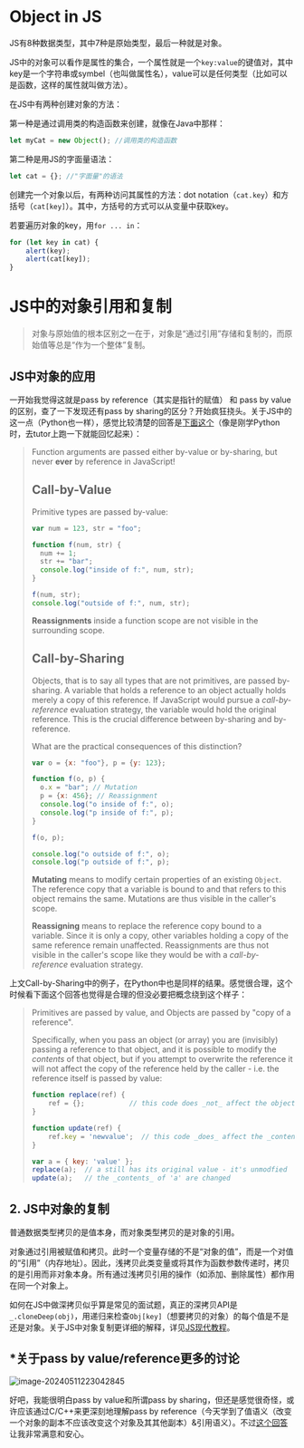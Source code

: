 # Object in JS

JS有8种数据类型，其中7种是原始类型，最后一种就是对象。

JS中的对象可以看作是属性的集合，一个属性就是一个`key:value`的键值对，其中key是一个字符串或symbel（也叫做属性名），value可以是任何类型（比如可以是函数，这样的属性就叫做方法）。

在JS中有两种创建对象的方法：

第一种是通过调用类的构造函数来创建，就像在Java中那样：

```javascript
let myCat = new Object(); //调用类的构造函数
```

第二种是用JS的字面量语法：

```javascript
let cat = {}; //"字面量"的语法
```

创建完一个对象以后，有两种访问其属性的方法：dot notation（`cat.key`）和方括号（`cat[key]`）。其中，方括号的方式可以从变量中获取key。

若要遍历对象的key，用`for ... in`：

```javascript
for (let key in cat) {
    alert(key);
    alert(cat[key]);
}
```

# JS中的对象引用和复制

> 对象与原始值的根本区别之一在于，对象是“通过引用”存储和复制的，而原始值等总是“作为一个整体”复制。
>

## JS中对象的应用

一开始我觉得这就是pass by reference（其实是指针的赋值） 和 pass by value的区别，查了一下发现还有pass by sharing的区分？开始疯狂挠头。关于JS中的这一点（Python也一样），感觉比较清楚的回答是[下面这个](https://stackoverflow.com/a/38533677/24989889)（像是刚学Python时，去tutor上跑一下就能回忆起来）：

>
> Function arguments are passed either by-value or by-sharing, but never **ever** by reference in JavaScript!
>
> ## Call-by-Value
>
> Primitive types are passed by-value:
>
> ```js
> var num = 123, str = "foo";
> 
> function f(num, str) {
>   num += 1;
>   str += "bar";
>   console.log("inside of f:", num, str);
> }
> 
> f(num, str);
> console.log("outside of f:", num, str);
> ```
>
> **Reassignments** inside a function scope are not visible in the surrounding scope.
>
> ## Call-by-Sharing
>
> Objects, that is to say all types that are not primitives, are passed by-sharing. A variable that holds a reference to an object actually holds merely a copy of this reference. If JavaScript would pursue a *call-by-reference* evaluation strategy, the variable would hold the original reference. This is the crucial difference between by-sharing and by-reference.
>
> What are the practical consequences of this distinction?
>
> ```js
> var o = {x: "foo"}, p = {y: 123};
> 
> function f(o, p) {
>   o.x = "bar"; // Mutation
>   p = {x: 456}; // Reassignment
>   console.log("o inside of f:", o);
>   console.log("p inside of f:", p);
> }
> 
> f(o, p);
> 
> console.log("o outside of f:", o);
> console.log("p outside of f:", p);
> ```
>
> **Mutating** means to modify certain properties of an existing `Object`. The reference copy that a variable is bound to and that refers to this object remains the same. Mutations are thus visible in the caller's scope.
>
> **Reassigning** means to replace the reference copy bound to a variable. Since it is only a copy, other variables holding a copy of the same reference remain unaffected. Reassignments are thus not visible in the caller's scope like they would be with a *call-by-reference* evaluation strategy.

上文Call-by-Sharing中的例子，在Python中也是同样的结果。感觉很合理，这个时候看下面这个回答也觉得是合理的但没必要把概念绕到这个样子：

> Primitives are passed by value, and Objects are passed by "copy of a reference".
>
> Specifically, when you pass an object (or array) you are (invisibly) passing a reference to that object, and it is possible to modify the *contents* of that object, but if you attempt to overwrite the reference it will not affect the copy of the reference held by the caller - i.e. the reference itself is passed by value:
>
> ```js
> function replace(ref) {
>     ref = {};           // this code does _not_ affect the object passed
> }
> 
> function update(ref) {
>     ref.key = 'newvalue';  // this code _does_ affect the _contents_ of the object
> }
> 
> var a = { key: 'value' };
> replace(a);  // a still has its original value - it's unmodfied
> update(a);   // the _contents_ of 'a' are changed
> ```

## 2. JS中对象的复制

普通数据类型拷贝的是值本身，而对象类型拷贝的是对象的引用。

对象通过引用被赋值和拷贝。此时一个变量存储的不是“对象的值”，而是一个对值的“引用”（内存地址）。因此，浅拷贝此类变量或将其作为函数参数传递时，拷贝的是引用而非对象本身。所有通过浅拷贝引用的操作（如添加、删除属性）都作用在同一个对象上。

如何在JS中做深拷贝似乎算是常见的面试题，真正的深拷贝API是`_.cloneDeep(obj)`，用递归来检查`Obj[key]`（想要拷贝的对象）的每个值是不是还是对象。关于JS中对象复制更详细的解释，详见[JS现代教程](https://zh.javascript.info/object-copy)。

## *关于pass by value/reference更多的讨论

![image-20240511223042845](E:\搓一搓前端笔记\JavaScript\assets\image-20240511223042845.png)

好吧，我能很明白pass by value和所谓pass by sharing，但还是感觉很奇怪，或许应该通过C/C++来更深刻地理解pass by reference（今天学到了值语义（改变一个对象的副本不应该改变这个对象及其其他副本）&引用语义）。不过[这个回答]()让我非常满意和安心。















